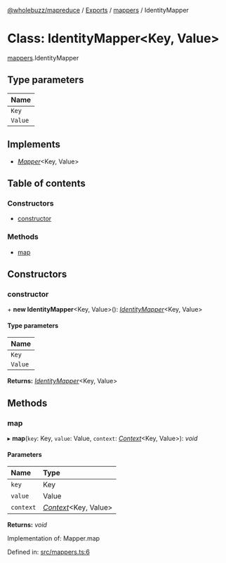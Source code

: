 [@wholebuzz/mapreduce](../README.md) / [Exports](../modules.md) / [mappers](../modules/mappers.md) / IdentityMapper

# Class: IdentityMapper<Key, Value\>

[mappers](../modules/mappers.md).IdentityMapper

## Type parameters

| Name |
| :------ |
| `Key` |
| `Value` |

## Implements

- [*Mapper*](../interfaces/types.mapper.md)<Key, Value\>

## Table of contents

### Constructors

- [constructor](mappers.identitymapper.md#constructor)

### Methods

- [map](mappers.identitymapper.md#map)

## Constructors

### constructor

\+ **new IdentityMapper**<Key, Value\>(): [*IdentityMapper*](mappers.identitymapper.md)<Key, Value\>

#### Type parameters

| Name |
| :------ |
| `Key` |
| `Value` |

**Returns:** [*IdentityMapper*](mappers.identitymapper.md)<Key, Value\>

## Methods

### map

▸ **map**(`key`: Key, `value`: Value, `context`: [*Context*](../interfaces/types.context.md)<Key, Value\>): *void*

#### Parameters

| Name | Type |
| :------ | :------ |
| `key` | Key |
| `value` | Value |
| `context` | [*Context*](../interfaces/types.context.md)<Key, Value\> |

**Returns:** *void*

Implementation of: Mapper.map

Defined in: [src/mappers.ts:6](https://github.com/wholebuzz/mapreduce/blob/master/src/mappers.ts#L6)

